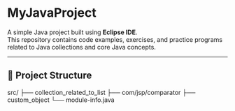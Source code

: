 # MyJavaProject

A simple Java project built using **Eclipse IDE**.  
This repository contains code examples, exercises, and practice programs related to Java collections and core Java concepts.

---

## 📂 Project Structure
src/
├── collection_related_to_list
├── com/jsp/comparator
├── custom_object
└── module-info.java
